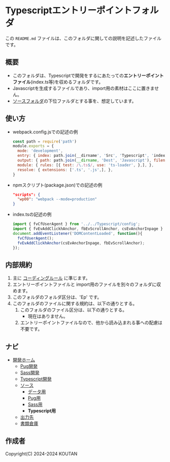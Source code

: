 # Typescriptエントリーポイントフォルダ

この `README.md` ファイルは、このフォルダに関しての説明を記述したファイルです。

## 概要

- このフォルダは、Typescriptで開発をするにあたっての**エントリーポイントファイル**(index.ts等)を収めるフォルダです。
- Javascriptを生成するファイルであり、import用の素材はここに置きません。
- [ソースフォルダ](../README.md)の下位ファルダとする事を、想定しています。

## 使い方

- webpack.config.jsでの記述の例

    ```javascript
    const path = require('path')
    module.exports = {
      mode: 'development',
      entry: { index: path.join(__dirname', 'Src', 'Typescript', 'index.ts') },
      output: { path: path.join(__dirname, 'Dest', 'Javascript'), filename: 'index.js' },
      module: { rules: [{ test: /\.ts$/, use: 'ts-loader', },], },
      resolve: { extensions: ['.ts', '.js',], },
    }
    ```

- npmスクリプト(package.json)での記述の例

    ```json
    "scripts": {
      "wp00": "webpack --mode=production"
    }
    ```

- index.tsの記述の例

    ```typescript
    import { fvCfUserAgent } from '../../Typescript/config';
    import { fvEvAddClickhAnchor, fbEvScrollAnchor, csEvAnchorInpage } from '../../Typescript/event';
    document.addEventListener('DOMContentLoaded', function(){
      fvCfUserAgent();
      fvEvAddClickhAnchor(csEvAnchorInpage, fbEvScrollAnchor);
    });
    ```

## 内部規約

1. 主に [コーディングルール](../../Document/codingrules.md) に準じます。
2. エントリーポイントファイルと import用のファイルを別々のフォルダに収めます。
3. このフォルダのフォルダ区分は、'Ep' です。
4. このフォルダのファイルに関する規約は、以下の通りとする。
    1. このフォルダのファイル区分は、以下の通りとする。
        - 現在はありません。
    2. エントリーポイントファイルなので、他から読み込まれる事への配慮は不要です。

## ナビ

- [開発ホーム](../../README.md)
  - [Pug開発](../../Pug/README.md)
  - [Sass開発](../../Sass/README.md)
  - [Typescript開発](../../Typescript/README.md)
  - [ソース](../README.md)
    - [データ用](../Data/README.md)
    - [Pug用](../Pug/README.md)
    - [Sass用](../Sass/README.md)
    - **Typescript用**
  - [出力先](../../Dest/README.md)
  - [書類倉庫](../../Document/README.md)

## 作成者

Copyright(C) 2024-2024 KOUTAN
